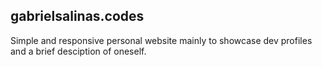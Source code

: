 ## gabrielsalinas.codes

Simple and responsive personal website mainly to showcase dev profiles and a brief desciption of oneself.
